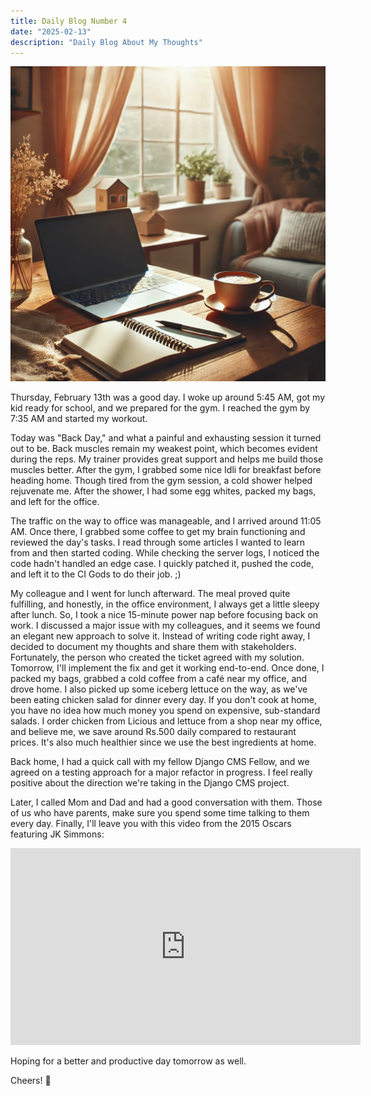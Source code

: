 ```yaml
---
title: Daily Blog Number 4
date: "2025-02-13"
description: "Daily Blog About My Thoughts"
---
```


![daily-blog-1](../../assets/blog1.png)

Thursday, February 13th was a good day.
I woke up around 5:45 AM, got my kid ready for school, and we prepared for the gym. I reached the gym by 7:35 AM and started my workout.

Today was "Back Day," and what a painful and exhausting session it turned out to be. Back muscles remain my weakest point, which becomes evident during the reps. My trainer provides great support and helps me build those muscles better. After the gym, I grabbed some nice Idli for breakfast before heading home. Though tired from the gym session, a cold shower helped rejuvenate me. After the shower, I had some egg whites, packed my bags, and left for the office.

The traffic on the way to office was manageable, and I arrived around 11:05 AM. Once there, I grabbed some coffee to get my brain functioning and reviewed the day's tasks. I read through some articles I wanted to learn from and then started coding. While checking the server logs, I noticed the code hadn't handled an edge case. I quickly patched it, pushed the code, and left it to the CI Gods to do their job. ;)

My colleague and I went for lunch afterward. The meal proved quite fulfilling, and honestly, in the office environment, I always get a little sleepy after lunch. So, I took a nice 15-minute power nap before focusing back on work. I discussed a major issue with my colleagues, and it seems we found an elegant new approach to solve it. Instead of writing code right away, I decided to document my thoughts and share them with stakeholders. Fortunately, the person who created the ticket agreed with my solution. Tomorrow, I'll implement the fix and get it working end-to-end. Once done, I packed my bags, grabbed a cold coffee from a café near my office, and drove home. I also picked up some iceberg lettuce on the way, as we've been eating chicken salad for dinner every day. If you don't cook at home, you have no idea how much money you spend on expensive, sub-standard salads. I order chicken from Licious and lettuce from a shop near my office, and believe me, we save around Rs.500 daily compared to restaurant prices. It's also much healthier since we use the best ingredients at home.

Back home, I had a quick call with my fellow Django CMS Fellow, and we agreed on a testing approach for a major refactor in progress. I feel really positive about the direction we're taking in the Django CMS project.

Later, I called Mom and Dad and had a good conversation with them. Those of us who have parents, make sure you spend some time talking to them every day. Finally, I'll leave you with this video from the 2015 Oscars featuring JK Simmons:

<iframe width="560" height="315" src="https://www.youtube.com/embed/EBoMKkmJEMg?si=AbNpnkl5k_mGRhlq" title="YouTube video player" frameborder="0" allow="accelerometer; autoplay; clipboard-write; encrypted-media; gyroscope; picture-in-picture; web-share" referrerpolicy="strict-origin-when-cross-origin" allowfullscreen></iframe>

Hoping for a better and productive day tomorrow as well.

Cheers! 🤘

